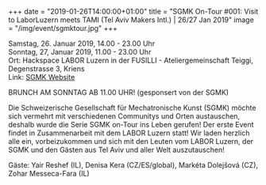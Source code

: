 
+++
date = "2019-01-26T14:00:00+01:00"
title = "SGMK On-Tour #001: Visit to LaborLuzern meets TAMI (Tel Aviv Makers Intl.) | 26/27 Jan 2019"
image = "/img/event/sgmktour.jpg"
+++

Samstag, 26. Januar 2019, 14.00 - 23.00 Uhr<br>
Sonntag, 27, Januar 2019, 11.00 - 23.00 Uhr<br>
Ort: Hackspace LABOR Luzern in der FUSILLI - Ateliergemeinschaft Teiggi, Degenstrasse 3, Kriens<br>
Link: <a href=" https://mechatronicart.ch/sgmk-on-tour-001-visit-to-laborluzern-meets-tami-tel-aviv-makers-intl-26-27-jan-2019/">SGMK Website</a>

BRUNCH AM SONNTAG AB 11.00 UHR! (gesponsert von der SGMK)

Die Schweizerische Gesellschaft für Mechatronische Kunst (SGMK) möchte sich vermehrt mit verschiedenen Communitys und Orten austauschen, deshalb wurde die Serie SGMK on-Tour ins Leben gerufen!
Der erste Event findet in Zusammenarbeit mit dem LABOR Luzern statt! Wir laden herzlich alle ein, vorbeizukommen und sich mit den Leuten vom LABOR Luzern, der SGMK und den Gästen aus Tel Aviv und aller Welt auszutauschen!

Gäste: Yair Reshef (IL), Denisa Kera (CZ/ES/global), Markéta Dolejšová (CZ), Zohar Messeca-Fara (IL)



